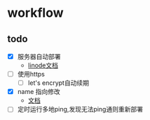 # workflow


## todo

- [x] 服务器自动部署
  - [linode文档](https://www.linode.com/docs/api/)
- [ ] 使用https
  - [ ] let's encrypt自动续期
- [x] name 指向修改
  - [文档](https://www.name.com/zh-cn/api-docs)
- [ ] 定时运行多地ping,发现无法ping通则重新部署
